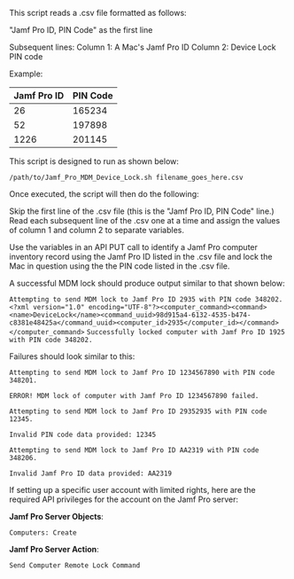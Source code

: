 This script reads a .csv file formatted as follows:

"Jamf Pro ID, PIN Code" as the first line

Subsequent lines:
Column 1: A Mac's Jamf Pro ID
Column 2: Device Lock PIN code

Example:


|Jamf Pro ID|PIN Code|
|-----------|--------|
|26         |165234  |
|52         |197898  |
|1226       |201145  |

This script is designed to run as shown below:

`/path/to/Jamf_Pro_MDM_Device_Lock.sh filename_goes_here.csv`

Once executed, the script will then do the following:

Skip the first line of the .csv file (this is the "Jamf Pro ID, PIN Code" line.)
Read each subsequent line of the .csv one at a time and assign the values of column 1
and column 2 to separate variables.

Use the variables in an API PUT call to identify a Jamf Pro computer inventory record
using the Jamf Pro ID listed in the .csv file and lock the Mac in question using the 
the PIN code listed in the .csv file.

A successful MDM lock should produce output similar to that shown below:

``Attempting to send MDM lock to Jamf Pro ID 2935 with PIN code 348202.``
``<?xml version="1.0" encoding="UTF-8"?><computer_command><command><name>DeviceLock</name><command_uuid>98d915a4-6132-4535-b474-c8381e48425a</command_uuid><computer_id>2935</computer_id></command></computer_command>``
``Successfully locked computer with Jamf Pro ID 1925 with PIN code 348202.``

Failures should look similar to this:

``Attempting to send MDM lock to Jamf Pro ID 1234567890 with PIN code 348201.``

``ERROR! MDM lock of computer with Jamf Pro ID 1234567890 failed.``

``Attempting to send MDM lock to Jamf Pro ID 29352935 with PIN code 12345.``

``Invalid PIN code data provided: 12345``

``Attempting to send MDM lock to Jamf Pro ID AA2319 with PIN code 348206.``

``Invalid Jamf Pro ID data provided: AA2319``

If setting up a specific user account with limited rights, here are the required API privileges
for the account on the Jamf Pro server:

**Jamf Pro Server Objects**:

`Computers: Create`

**Jamf Pro Server Action**:

`Send Computer Remote Lock Command`
